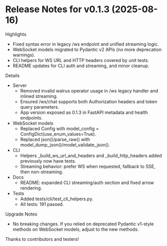 # Release Notes for v0.1.3 (2025-08-16)

Highlights
- Fixed syntax error in legacy /ws endpoint and unified streaming logic.
- WebSocket models migrated to Pydantic v2 APIs (no more deprecation warnings).
- CLI helpers for WS URL and HTTP headers covered by unit tests.
- README updates for CLI auth and streaming, and minor cleanup.

Details
- Server
  - Removed invalid walrus operator usage in /ws legacy handler and inlined streaming.
  - Ensured /ws/chat supports both Authorization headers and token query parameters.
  - App version exposed as 0.1.3 in FastAPI metadata and health endpoints.
- WebSocket models
  - Replaced Config with model_config = ConfigDict(use_enum_values=True).
  - Replaced json()/parse_raw() with model_dump_json()/model_validate_json().
- CLI
  - Helpers _build_ws_url_and_headers and _build_http_headers added previously now have tests.
  - Streaming behavior: prefer WS when requested, fallback to SSE, then non-streaming.
- Docs
  - README: expanded CLI streaming/auth section and fixed arrow rendering.
- Tests
  - Added tests/cli/test_cli_helpers.py.
  - All tests: 191 passed.

Upgrade Notes
- No breaking changes. If you relied on deprecated Pydantic v1-style methods on WebSocket models, adjust to the new methods.

Thanks to contributors and testers!

